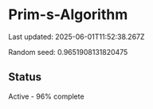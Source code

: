 # Prim-s-Algorithm

Last updated: 2025-06-01T11:52:38.267Z

Random seed: 0.9651908131820475

## Status

Active - 96% complete